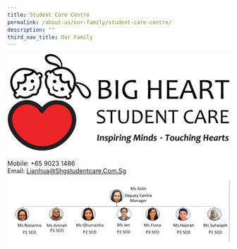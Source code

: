 ```yaml
---
title: Student Care Centre
permalink: /about-us/our-family/student-care-centre/
description: ""
third_nav_title: Our Family
---
```

![](/images/About%20us/Student%20Care%20Centre/Lian%20Hua%20_SCC.png)
Mobile: +65 9023 1486  
Email: Lianhua@Shgstudentcare.Com.Sg


![](/images/About%20us/scc%20new.jpg)